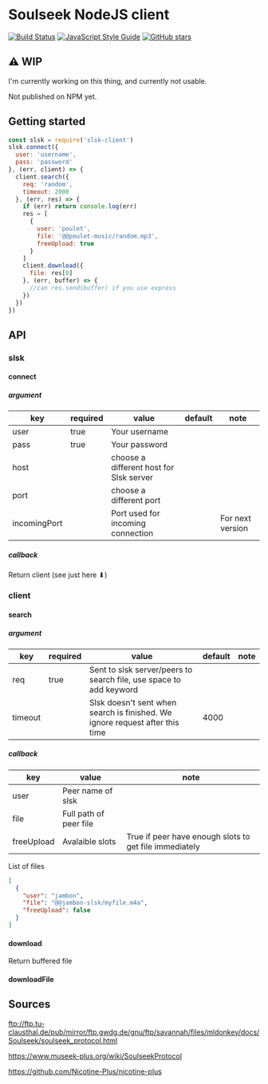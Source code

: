 # Soulseek NodeJS client

[![Build Status](https://travis-ci.org/f-hj/slsk-client.svg?branch=master)](https://travis-ci.org/f-hj/slsk-client)
[![JavaScript Style Guide](https://img.shields.io/badge/code_style-standard-brightgreen.svg)](https://standardjs.com)
[![GitHub stars](https://img.shields.io/github/stars/f-hj/slsk-client.svg)](https://github.com/f-hj/slsk-client/stargazers)

## ⚠ WIP
I'm currently working on this thing, and currently not usable.

Not published on NPM yet.

## Getting started
```js
const slsk = require('slsk-client')
slsk.connect({
  user: 'username',
  pass: 'password'
}, (err, client) => {
  client.search({
    req: 'random',
    timeout: 2000
  }, (err, res) => {
    if (err) return console.log(err)
    res = [
      {
        user: 'poulet',
        file: '@@poulet-music/random.mp3',
        freeUpload: true
      }
    ]
    client.download({
      file: res[0]
    }, (err, buffer) => {
      //can res.send(buffer) if you use express
    })
  })
})
```

## API
### slsk
#### connect
##### argument
| key | required | value | default | note |
|-----|----------|-------|---------|------|
|user| true |Your username|
|pass| true| Your password|
|host||choose a different host for Slsk server|
|port||choose a different port|
|incomingPort||Port used for incoming connection||For next version|

##### callback
Return client (see just here ⬇)

### client
#### search
##### argument
| key | required | value | default | note |
|-----|----------|-------|---------|------|
|req|true|Sent to slsk server/peers to search file, use space to add keyword|
|timeout||Slsk doesn't sent when search is finished. We ignore request after this time|4000|

##### callback

|key | value | note |
|-----|-------|------|
|user|Peer name of slsk|
|file|Full path of peer file|
|freeUpload|Avalaible slots|True if peer have enough slots to get file immediately|

List of files
```json
[
  {
    "user": "jambon",
    "file": "@@jambon-slsk/myfile.m4a",
    "freeUpload": false
  }
]
```

#### download
Return buffered file

#### downloadFile

## Sources

ftp://ftp.tu-clausthal.de/pub/mirror/ftp.gwdg.de/gnu/ftp/savannah/files/mldonkey/docs/Soulseek/soulseek_protocol.html

https://www.museek-plus.org/wiki/SoulseekProtocol

https://github.com/Nicotine-Plus/nicotine-plus
